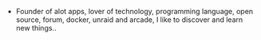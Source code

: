 - Founder of alot apps, lover of technology, programming language, open source, forum, docker, unraid and arcade, I like to discover and learn new things..
  <br>


















































































































































